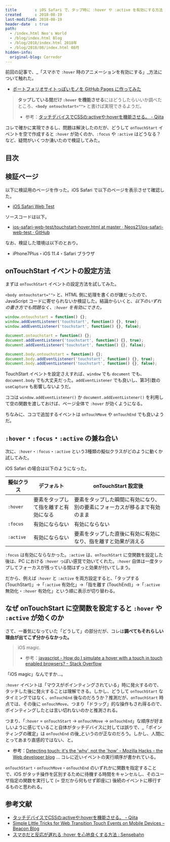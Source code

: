 ```yaml
---
title        : iOS Safari で、タップ時に :hover や :active を有効にする方法 詳細調査
created      : 2018-08-19
last-modified: 2018-08-19
header-date  : true
path:
  - /index.html Neo's World
  - /blog/index.html Blog
  - /blog/2018/index.html 2018年
  - /blog/2018/08/index.html 08月
hidden-info:
  original-blog: Corredor
---
```


前回の記事で、_「スマホで `:hover` 時のアニメーションを有効にする」_方法について触れた。

- [ポートフォリオサイトっぽいモノを GitHub Pages に作ってみた](/blog/2018/08/18-01.html)

> **タップしている間だけ `:hover` を機能させる**にはどうしたらいいか調べたところ、**`<body ontouchstart="">`** と書けば実現できるようだ。
> 
> - 参考：[タッチデバイスでCSSの:activeや:hoverを機能させる。 - Qiita](https://qiita.com/junya/items/3ff380878f26ca447f85)

コレで確かに実現できるし、問題は解決したのだが、どうして `onTouchStart` イベントを空で作成すると `:hover` が効くのか、`:focus` や `:active` はどうなる？など、疑問がいくつか湧いたので検証してみた。

## 目次

## 検証ページ

以下に検証用のページを作った。iOS Safari で以下のページを表示させて確認した。

- [iOS Safari Web Test](https://neos21.github.io/poc-ios-safari-web/touchstart-hover.html)

ソースコードは以下。

- [ios-safari-web-test/touchstart-hover.html at master · Neos21/ios-safari-web-test · GitHub](https://github.com/Neos21/poc-ios-safari-web/blob/master/touchstart-hover.html)

なお、検証した環境は以下のとおり。

- iPhone7Plus・iOS 11.4・Safari ブラウザ

## onTouchStart イベントの設定方法

まずは `onTouchStart` イベントの設定方法を試してみた。

`<body ontouchstart="">` と、HTML 側に処理を書くのが嫌だったので、JavaScript コードに寄せられないか検証した。結論からいくと、_以下のいずれの書き方でも問題なく、`:hover` を有効にできた。_

```javascript
window.ontouchstart = function() {};
window.addEventListener('touchstart', function() {}, true);
window.addEventListener('touchstart', function() {}, false);

document.ontouchstart = function() {};
document.addEventListener('touchstart', function() {}, true);
document.addEventListener('touchstart', function() {}, false);

document.body.ontouchstart = function() {};
document.body.addEventListener('touchstart', function() {}, true);
document.body.addEventListener('touchstart', function() {}, false);
```

TouchStart イベントを設定さえすれば、`window` でも `document` でも、`document.body` でも大丈夫だった。`addEventListener` でも良いし、第3引数の `useCapture` も影響しないようだ。

ココは `window.addEventListener()` か `document.addEventListener()` を利用して空の関数を渡しておけば、ページ全体で `:hover` が効くようになる。

ちなみに、ココで追加するイベントは `onTouchMove` や `onTouchEnd` でも良いようだ。

## `:hover`・`:focus`・`:active` の兼ね合い

次に、`:hover`・`:focus`・`:active` という3種類の擬似クラスがどのように動くか試してみた。

iOS Safari の場合は以下のようになった。

| 擬似クラス | デフォルト                           | onTouchStart 設定後                                                        |
|------------|--------------------------------------|----------------------------------------------------------------------------|
| `:hover`   | 要素をタップして指を離すと有効になる | 要素をタップした瞬間に有効になり、別の要素にフォーカスが移るまで有効のまま |
| `:focus`   | 有効にならない                       | 有効にならない                                                             |
| `:active`  | 有効にならない                       | 要素をタップした直後に有効に有効になり、指を離すと効果が消える             |

`:focus` は有効にならなかった。`:active` は、`onTouchStart` に空関数を設定した後は、PC における `:hover` っぽい感覚で効いてくれた。`:hover` 自体は一度タップしてフォーカスが残っている間はずっと効果が付いてしまう。

だから、例えば `:hover` と `:active` を両方設定すると、「タップする (TouchStart)」→「`:active` 有効化」→「指を離す (TouchEnd)」→「`:active` 無効化・`:hover` 有効化」という順に表示が切り替わる。

## なぜ onTouchStart に空関数を設定すると `:hover` や `:active` が効くのか

さて、一番気になっていた「どうして」の部分だが、コレは**調べてもそれらしい理由が出てこず分からなかった。**

> iOS magic.
> 
> - 参考：[javascript - How do I simulate a hover with a touch in touch enabled browsers? - Stack Overflow](https://stackoverflow.com/a/23012580)

「iOS magic」なんですか…。

`:hover` イベントは「マウスがポインティングされている」時に発火するので、タッチした後に発火することは理解できる。しかし、どうして `onTouchStart` なタイミングではなく、`onTouchEnd` 後なのだろうか？推測だが、`onTouchStart` 時点では、その後に `onTouchMove`、つまり「ドラッグ」的な操作もされ得るので、ポインティングしたとは言い切れないのかと推測される。

つまり、「`:hover` = `onTouchStart` → `onTouchMove` → `onTouchEnd`」な順序が好ましいように感じていること自体がタッチデバイスに対しては誤りで、_「ポインティングの確定」は `onTouchEnd` の後_というのが正なのだろう。しかし、人間にとってあまり直感的ではない、と。

- 参考：[Detecting touch: it's the 'why', not the 'how' - Mozilla Hacks - the Web developer blog](https://hacks.mozilla.org/2013/04/detecting-touch-its-the-why-not-the-how/) … コレに近いイベントの実行順序が書かれている。

`onTouchStart`・`onTouchMove`・`onTouchEnd` のいずれかに関数を指定することで、iOS がタッチ操作を区別するために待機する時間をキャンセルし、そのユーザ指定の関数を実行して (= 空だから何もせず即座に) 後続のイベントに移行するものと思われる。

## 参考文献

- [タッチデバイスでCSSの:activeや:hoverを機能させる。 - Qiita](https://qiita.com/junya/items/3ff380878f26ca447f85)
- [Simple Little Tricks for Web Transition Touch Events on Mobile Devices – Beacon Blog](https://www.beacontechnologies.com/blog/2015/05/simple-little-tricks-for-web-transition-touch-events-on-mobile-devices/)
- [スマホだと反応が遅れる :hover を心地良くする方法 : Sensebahn](http://sensebahn.com/develop/524/)
